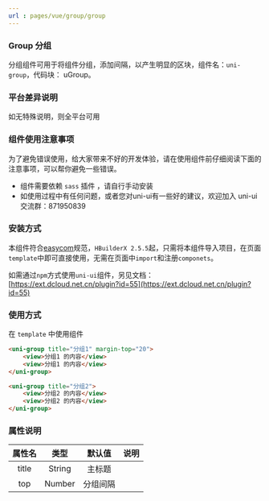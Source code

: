 ```yaml
---
url : pages/vue/group/group
---
```


### Group 分组

分组组件可用于将组件分组，添加间隔，以产生明显的区块，组件名：``uni-group``，代码块： uGroup。

### 平台差异说明

如无特殊说明，则全平台可用

### 组件使用注意事项

为了避免错误使用，给大家带来不好的开发体验，请在使用组件前仔细阅读下面的注意事项，可以帮你避免一些错误。

- 组件需要依赖 `sass` 插件 ，请自行手动安装
- 如使用过程中有任何问题，或者您对uni-ui有一些好的建议，欢迎加入 uni-ui 交流群：871950839


### 安装方式

本组件符合[easycom](https://uniapp.dcloud.io/collocation/pages?id=easycom)规范，`HBuilderX 2.5.5`起，只需将本组件导入项目，在页面`template`中即可直接使用，无需在页面中`import`和注册`componets`。

如需通过`npm`方式使用`uni-ui`组件，另见文档：[https://ext.dcloud.net.cn/plugin?id=55](https://ext.dcloud.net.cn/plugin?id=55)


### 使用方式

在 ``template`` 中使用组件

```html
<uni-group title="分组1" margin-top="20">
    <view>分组1 的内容</view>
    <view>分组1 的内容</view>
</uni-group>

<uni-group title="分组2">
    <view>分组2 的内容</view>
    <view>分组2 的内容</view>
</uni-group>
```

### 属性说明

属性名|类型|默认值|说明
:-:|:-:|:-:|:-:
title|String|主标题|
top|Number|分组间隔|

